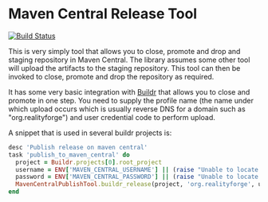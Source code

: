 # Maven Central Release Tool

[![Build Status](https://secure.travis-ci.org/realityforge/mcrt.svg?branch=master)](http://travis-ci.org/realityforge/mcrt)

This is very simply tool that allows you to close, promote and drop and staging repository in Maven Central.
The library assumes some other tool will upload the artifacts to the staging repository. This tool can then
be invoked to close, promote and drop the repository as required.

It has some very basic integration with [Buildr](http://buildr.apache.org) that allows you to close and promote
in one step. You need to supply the profile name (the name under which upload occurs which is usually reverse DNS
for a domain such as "org.realityforge") and user credential code to perform upload.

A snippet that is used in several buildr projects is:

```ruby
desc 'Publish release on maven central'
task 'publish_to_maven_central' do
  project = Buildr.projects[0].root_project
  username = ENV['MAVEN_CENTRAL_USERNAME'] || (raise "Unable to locate environment variable with name 'MAVEN_CENTRAL_USERNAME'")
  password = ENV['MAVEN_CENTRAL_PASSWORD'] || (raise "Unable to locate environment variable with name 'MAVEN_CENTRAL_PASSWORD'")
  MavenCentralPublishTool.buildr_release(project, 'org.realityforge', username, password)
end
```
